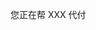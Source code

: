 <el-tag type="success">您正在帮 XXX 代付</el-tag>
<template>
<el-card class="box-card" shadow="hover">
  <div slot="header" class="clearfix">
    <span>支付中心</span>
  </div>
  <div>金额：20 CNY</div>
  <div>日期：2021-XX-XX</div>
  <div>出发地：一大会址</div>
  <div>目的地：上海人民广场</div>
</el-card>
<el-tag type="danger">请选择您的支付方式：</el-tag>
<br/>
<el-row>
  <el-col :span="24">
    <div align=center >
    <div>
        <img :src="$withBase('/微信支付.jpg')" />
    </div>
    <div>
        <el-radio v-model="radio" label="1">微信支付</el-radio>
    </div>
    <div>
        <img :src="$withBase('/支付宝支付.jpg')" />
    </div>
    <div>
        <el-radio v-model="radio" label="2">支付宝支付</el-radio>
    </div>
    </div>
  </el-col>
</el-row>
<div align=center>
    <el-button type="danger" icon="el-icon-bank-card" @click="nextRoute">支付</el-button>
</div>
</template>

<script>
  export default {
    data () {
      return {
        radio: '1',
        options: [
        {
          value: '1',
          label: '亲友一'
        }, 
        {
          value: '2',
          label: '亲友二'
        }, 
        {
          value: '3',
          label: '亲友三'
        },
        ],
        value: '',
      };
    },
    methods: {
        nextRoute() {
            this.$router.push({ path: `/pay_success.html` });
        },
    }
  }
</script>

<style scoped>
    img {
        margin-top: 20px;
    }
    .el-radio {
        margin-top: 2px;
    }
    .el-button {
        margin-top: 30px;
        height: 50px;
        width: 40%;
        font-size: 25px;
        padding: 2px;
    }
    .el-tag {
        margin-top: 20px;
        font-size: 16px;
    }
    .text {
    font-size: 14px;
    }

    .item {
        margin-bottom: 18px;
    }

    .clearfix:before,
    .clearfix:after {
        display: table;
        content: "";
    }
    .clearfix:after {
        clear: both
    }

    .box-card {
        width: 100%;
    }
     
    .el-divider--vertical {
        height: 300px;
        width: 1px;
        margin-left: 20px;
    }
    .el-select {
        margin-top: 20px;
    }
    .el-card {
        border-radius: 16px;
        box-shadow: 0 2px 4px rgba(0, 0, 0, .12), 0 0 6px rgba(0, 0, 0, .04);
    }
    .el-card__header {
        background: rgba(161, 249, 249, 1);
    }
    .el-card__body {
        background: rgba(245, 249, 161, 1);
    }
</style>